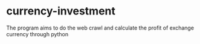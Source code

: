 # currency-investment
The program aims to do the web crawl and calculate the profit of exchange currency through python
